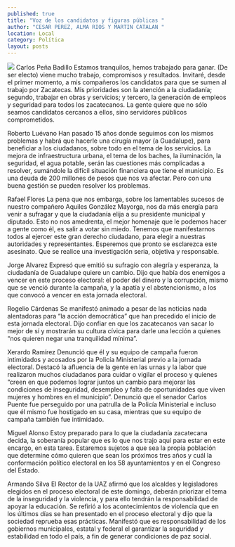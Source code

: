 ```yaml
---
published: true
title: "Voz de los candidatos y figuras públicas "
author: "CESAR PEREZ, ALMA RIOS Y MARTIN CATALAN "
location: Local
category: Política
layout: posts
---
```


![](http://i.imgur.com/74KOQvLm.jpg)
Carlos Peña Badillo
Estamos tranquilos, hemos trabajado para ganar. (De ser electo) viene mucho trabajo, compromisos y resultados. Invitaré, desde el primer momento, a mis compañeros los candidatos para que se sumen al trabajo por Zacatecas. 
Mis prioridades son la atención a la ciudadanía; segundo, trabajar en obras y servicios; y tercero, la generación de empleos y seguridad para todos los zacatecanos. La gente quiere que no sólo seamos candidatos cercanos a ellos, sino servidores públicos comprometidos. 

Roberto Luévano
Han pasado 15 años donde seguimos con los mismos problemas y habrá que hacerle una cirugía mayor (a Guadalupe), para beneficiar a los ciudadanos, sobre todo en el tema de los servicios.
La mejora de infraestructura urbana, el tema de los baches, la iluminación, la seguridad, el agua potable, serán las cuestiones más complicadas a resolver, sumándole la difícil situación financiera que tiene el municipio. Es una deuda de 200 millones de pesos que nos va afectar. Pero con una buena gestión se pueden resolver los problemas. 

Rafael Flores 
La pena que nos embarga, sobre los lamentables sucesos de nuestro compañero Aquiles González Mayorga, nos da más energía para venir a sufragar y que la ciudadanía elija a su presidente municipal y diputado.
Esto no nos amedrenta, el mejor homenaje que le podemos hacer a gente como él, es salir a votar sin miedo. Tenemos que manifestarnos todos al ejercer este gran derecho ciudadano, para elegir a nuestras autoridades y representantes.
Esperemos que pronto se esclarezca este asesinato. Que se realice una investigación seria, objetiva y responsable.

Jorge Alvarez 
Expresó que emitió su sufragio con alegría y esperanza, la ciudadanía de Guadalupe quiere un cambio. Dijo que había dos enemigos a vencer en este proceso electoral: el poder del dinero y la corrupción, mismo que se venció durante la campaña, y la apatía y el abstencionismo, a los que convocó a vencer en esta jornada electoral.

Rogelio Cárdenas 
Se manifestó animado a pesar de las noticias nada alentadoras para “la acción democrática” que han precedido el inicio de esta jornada electoral. Dijo confiar en que los zacatecanos van sacar lo mejor de sí y mostrarán su cultura cívica para darle una lección a quienes “nos quieren negar una tranquilidad mínima”. 

Xerardo Ramírez 
Denunció que él y su equipo de campaña fueron intimidados y acosados por la Policía Ministerial previo a la jornada electoral.
Destacó la afluencia de la gente en las urnas y la labor que realizaron muchos ciudadanos para cuidar o vigilar el proceso y quienes “creen en que podemos lograr juntos un cambio para mejorar las condiciones de inseguridad, desempleo y falta de oportunidades que viven  mujeres y hombres en el municipio”.
Denunció que el senador Carlos Puente fue perseguido por una patrulla de la Policía Ministerial e incluso que él mismo fue hostigado en su casa, mientras que su equipo de campaña también fue intimidado.

Miguel Alonso
Estoy preparado para lo que la ciudadanía zacatecana decida, la soberanía popular que es lo que nos trajo aquí para estar en este encargo, en esta tarea. Estaremos sujetos a que sea la propia población que determine cómo quieren que sean los próximos tres años y cuál la conformación político electoral en los 58 ayuntamientos y en el Congreso del Estado. 

Armando Silva 
El Rector de la UAZ afirmó que los alcaldes y legisladores elegidos en el proceso electoral de este domingo, deberán priorizar el tema de la inseguridad y la violencia, y para ello tendrán la responsabilidad de apoyar la educación.
Se refirió a los acontecimientos de violencia que en los últimos días se han presentado en el proceso electoral y dijo que la sociedad reprueba esas prácticas.
Manifestó que es responsabilidad de los gobiernos municipales, estatal y federal el garantizar la seguridad y estabilidad en todo el país, a fin de generar condiciones de paz social.
